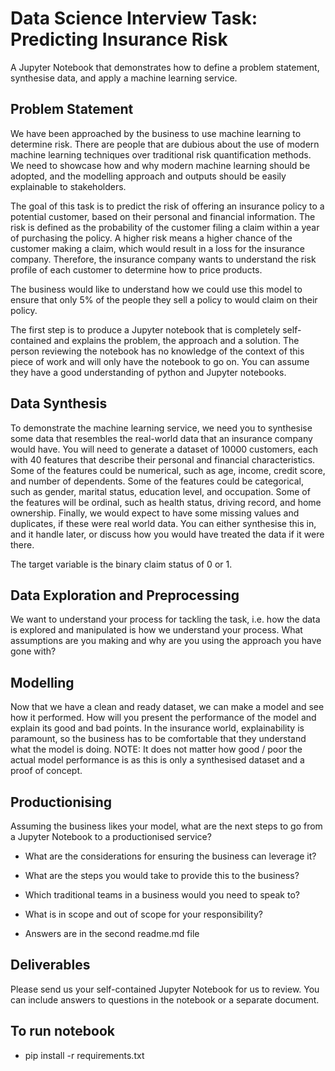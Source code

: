 
# Data Science Interview Task: Predicting Insurance Risk

A Jupyter Notebook that demonstrates how to define a problem statement, synthesise data, and apply a machine learning service.

## Problem Statement
We have been approached by the business to use machine learning to determine risk. There are people that are dubious about the use of modern machine learning techniques over traditional risk quantification methods. We need to showcase how and why modern machine learning should be adopted, and the modelling approach and outputs should be easily explainable to stakeholders.

The goal of this task is to predict the risk of offering an insurance policy to a potential customer, based on their personal and financial information. The risk is defined as the probability of the customer filing a claim within a year of purchasing the policy. A higher risk means a higher chance of the customer making a claim, which would result in a loss for the insurance company. Therefore, the insurance company wants to understand the risk profile of each customer to determine how to price products.

The business would like to understand how we could use this model to ensure that only 5% of the people they sell a policy to would claim on their policy.

The first step is to produce a Jupyter notebook that is completely self-contained and explains the problem, the approach and a solution. The person reviewing the notebook has no knowledge of the context of this piece of work and will only have the notebook to go on. You can assume they have a good understanding of python and Jupyter notebooks.

## Data Synthesis
To demonstrate the machine learning service, we need you to synthesise some data that resembles the real-world data that an insurance company would have. You will need to generate a dataset of 10000 customers, each with 40 features that describe their personal and financial characteristics. Some of the features could be numerical, such as age, income, credit score, and number of dependents. Some of the features could be categorical, such as gender, marital status, education level, and occupation. Some of the features will be ordinal, such as health status, driving record, and home ownership. Finally, we would expect to have some missing values and duplicates, if these were real world data. You can either synthesise this in, and it handle later, or discuss how you would have treated the data if it were there.

The target variable is the binary claim status of 0 or 1.

## Data Exploration and Preprocessing
We want to understand your process for tackling the task, i.e. how the data is explored and manipulated is how we understand your process. What assumptions are you making and why are you using the approach you have gone with?

## Modelling
Now that we have a clean and ready dataset, we can make a model and see how it performed. How will you present the performance of the model and explain its good and bad points. In the insurance world, explainability is paramount, so the business has to be comfortable that they understand what the model is doing. NOTE: It does not matter how good / poor the actual model performance is as this is only a synthesised dataset and a proof of concept.

## Productionising
Assuming the business likes your model, what are the next steps to go from a Jupyter Notebook to a productionised service?
- What are the considerations for ensuring the business can leverage it?
- What are the steps you would take to provide this to the business?
- Which traditional teams in a business would you need to speak to?
- What is in scope and out of scope for your responsibility?

- Answers are in the second readme.md file


## Deliverables
Please send us your self-contained Jupyter Notebook for us to review. You can include answers to questions in the notebook or a separate document.

## To run notebook

- pip install -r requirements.txt
